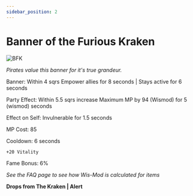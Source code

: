 ```yaml
---
sidebar_position: 2
---
```


# Banner of the Furious Kraken

![BFK](https://vwiki.valorserver.com/api/item/picture/banner%20of%20the%20furious%20kraken)

<i>Pirates value this banner for it's true grandeur.</i>

Banner: Within 4 sqrs Empower allies for 8 seconds | Stays active for 6 seconds

Party Effect: Within 5.5 sqrs increase Maximum MP by 94 (Wismod) for 5 (wismod) seconds

Effect on Self: Invulnerable for 1.5 seconds

MP Cost: 85

Cooldown: 6 seconds

    +20 Vitality
    
Fame Bonus: 6%

*See the FAQ page to see how Wis-Mod is calculated for items*

**Drops from The Kraken | Alert**
